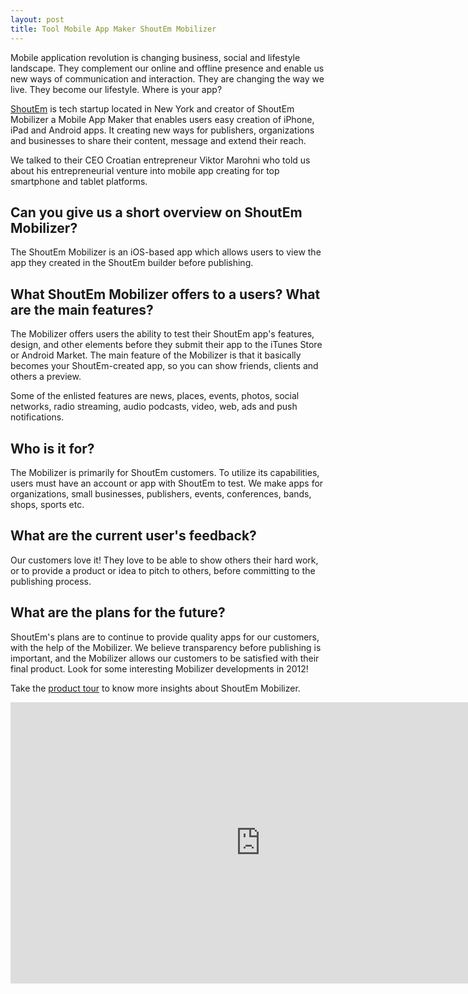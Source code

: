 ```yaml
---
layout: post
title: Tool Mobile App Maker ShoutEm Mobilizer
---
```


Mobile application revolution is changing business, social and lifestyle landscape. They complement our online and offline presence and enable us new ways of communication and interaction. They are changing the way we live. They become our lifestyle. Where is your app?

<a href="http://www.shoutem.com/">ShoutEm</a> is tech startup located in New York and creator of ShoutEm Mobilizer a Mobile App Maker that enables users easy creation of iPhone, iPad and Android apps. It creating new ways for publishers, organizations and businesses to share their content, message and extend their reach.

We talked to their CEO Croatian entrepreneur Viktor Marohni who told us about his entrepreneurial venture into mobile app creating for top smartphone and tablet platforms.

## Can you give us a short overview on ShoutEm Mobilizer?

The ShoutEm Mobilizer is an iOS-based app which allows users to view the app they created in the ShoutEm builder before publishing.

## What ShoutEm Mobilizer offers to a users? What are the main features?

The Mobilizer offers users the ability to test their ShoutEm app's features, design, and other elements before they submit their app to the iTunes Store or Android Market. The main feature of the Mobilizer is that it basically becomes your ShoutEm-created app, so you can show friends, clients and others a preview.

Some of the enlisted features are news, places, events, photos, social networks, radio streaming, audio podcasts, video, web, ads and push notifications.

## Who is it for?

The Mobilizer is primarily for ShoutEm customers. To utilize its capabilities, users must have an account or app with ShoutEm to test. We make apps for organizations, small businesses, publishers, events, conferences, bands, shops, sports etc.

## What are the current user's feedback?

Our customers love it! They love to be able to show others their hard work, or to provide a product or idea to pitch to others, before committing to the publishing process.

## What are the plans for the future?

ShoutEm's plans are to continue to provide quality apps for our customers, with the help of the Mobilizer. We believe transparency before publishing is important, and the Mobilizer allows our customers to be satisfied with their final product. Look for some interesting Mobilizer developments in 2012!

Take the <a href="http://www.shoutem.com/tour">product tour</a> to know more insights about ShoutEm Mobilizer.

<iframe width="800" height="450" src="http://www.youtube.com/embed/daD6GgRGDBg?hd=1" frameborder="0" allowfullscreen></iframe>